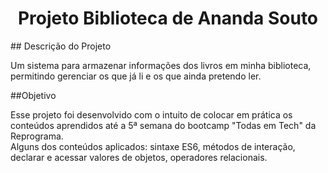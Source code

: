 <h1 align="center">Projeto Biblioteca de Ananda Souto</h1>
## Descrição do Projeto
<p>Um sistema para armazenar informações dos livros em minha biblioteca, permitindo gerenciar os que já li e os que ainda pretendo ler. </p>
##Objetivo
<p>Esse projeto foi desenvolvido com o intuito de colocar em prática os conteúdos aprendidos até a 5ª semana do bootcamp "Todas em Tech" da Reprograma. <br>Alguns dos conteúdos aplicados: sintaxe ES6, métodos de interação, declarar e acessar valores de objetos, operadores relacionais.</p>

